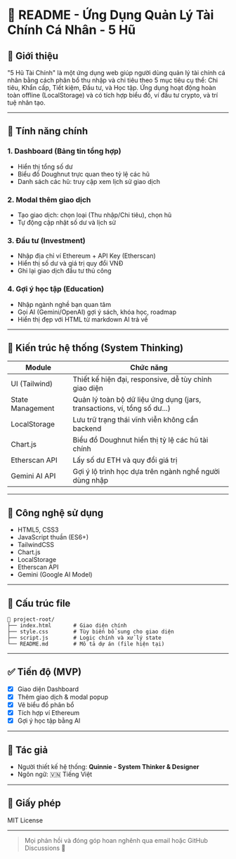 # 🧾 README - Ứng Dụng Quản Lý Tài Chính Cá Nhân - 5 Hũ

## 📌 Giới thiệu

"5 Hũ Tài Chính" là một ứng dụng web giúp người dùng quản lý tài chính cá nhân bằng cách phân bổ thu nhập và chi tiêu theo 5 mục tiêu cụ thể: Chi tiêu, Khẩn cấp, Tiết kiệm, Đầu tư, và Học tập. Ứng dụng hoạt động hoàn toàn offline (LocalStorage) và có tích hợp biểu đồ, ví đầu tư crypto, và trí tuệ nhân tạo.

---

## 🚀 Tính năng chính

### 1. Dashboard (Bảng tin tổng hợp)

* Hiển thị tổng số dư
* Biểu đồ Doughnut trực quan theo tỷ lệ các hũ
* Danh sách các hũ: truy cập xem lịch sử giao dịch

### 2. Modal thêm giao dịch

* Tạo giao dịch: chọn loại (Thu nhập/Chi tiêu), chọn hũ
* Tự động cập nhật số dư và lịch sử

### 3. Đầu tư (Investment)

* Nhập địa chỉ ví Ethereum + API Key (Etherscan)
* Hiển thị số dư và giá trị quy đổi VNĐ
* Ghi lại giao dịch đầu tư thủ công

### 4. Gợi ý học tập (Education)

* Nhập ngành nghề bạn quan tâm
* Gọi AI (Gemini/OpenAI) gợi ý sách, khóa học, roadmap
* Hiển thị đẹp với HTML từ markdown AI trả về

---

## 🧠 Kiến trúc hệ thống (System Thinking)

| Module           | Chức năng                                                                |
| ---------------- | ------------------------------------------------------------------------ |
| UI (Tailwind)    | Thiết kế hiện đại, responsive, dễ tùy chỉnh giao diện                    |
| State Management | Quản lý toàn bộ dữ liệu ứng dụng (jars, transactions, ví, tổng số dư...) |
| LocalStorage     | Lưu trữ trạng thái vĩnh viễn không cần backend                           |
| Chart.js         | Biểu đồ Doughnut hiển thị tỷ lệ các hũ tài chính                         |
| Etherscan API    | Lấy số dư ETH và quy đổi giá trị                                         |
| Gemini AI API    | Gợi ý lộ trình học dựa trên ngành nghề người dùng nhập                   |

---

## 🧩 Công nghệ sử dụng

* HTML5, CSS3
* JavaScript thuần (ES6+)
* TailwindCSS
* Chart.js
* LocalStorage
* Etherscan API
* Gemini (Google AI Model)

---

## 📂 Cấu trúc file

```
📁 project-root/
├── index.html       # Giao diện chính
├── style.css        # Tùy biến bổ sung cho giao diện
├── script.js        # Logic chính và xử lý state
└── README.md        # Mô tả dự án (file hiện tại)
```

---

## ✅ Tiến độ (MVP)

* [x] Giao diện Dashboard
* [x] Thêm giao dịch & modal popup
* [x] Vẽ biểu đồ phân bổ
* [x] Tích hợp ví Ethereum
* [x] Gợi ý học tập bằng AI

---

## 📌 Tác giả

* Người thiết kế hệ thống: **Quinnie - System Thinker & Designer**
* Ngôn ngữ: 🇻🇳 Tiếng Việt

---

## 📎 Giấy phép

MIT License

---

> Mọi phản hồi và đóng góp hoan nghênh qua email hoặc GitHub Discussions 💬
